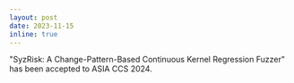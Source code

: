 ```yaml
---
layout: post
date: 2023-11-15
inline: true
---
```


"SyzRisk: A Change-Pattern-Based Continuous Kernel Regression Fuzzer" has been
accepted to ASIA CCS 2024.

